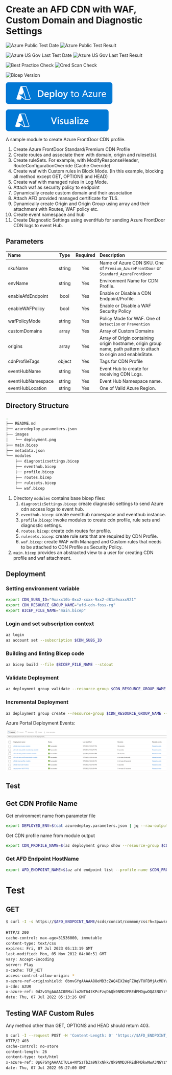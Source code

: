 # Create an AFD CDN with WAF, Custom Domain and Diagnostic Settings

![Azure Public Test Date](https://azurequickstartsservice.blob.core.windows.net/badges/modules/microsoft.cdn/azure-frontdoor-cdn-profile/1.0/PublicLastTestDate.svg)
![Azure Public Test Result](https://azurequickstartsservice.blob.core.windows.net/badges/modules/microsoft.cdn/azure-frontdoor-cdn-profile/1.0/PublicDeployment.svg)

![Azure US Gov Last Test Date](https://azurequickstartsservice.blob.core.windows.net/badges/modules/microsoft.cdn/azure-frontdoor-cdn-profile/1.0/FairfaxLastTestDate.svg)
![Azure US Gov Last Test Result](https://azurequickstartsservice.blob.core.windows.net/badges/modules/microsoft.cdn/azure-frontdoor-cdn-profile/1.0/FairfaxDeployment.svg)

![Best Practice Check](https://azurequickstartsservice.blob.core.windows.net/badges/modules/microsoft.cdn/azure-frontdoor-cdn-profile/1.0/BestPracticeResult.svg)
![Cred Scan Check](https://azurequickstartsservice.blob.core.windows.net/badges/modules/microsoft.cdn/azure-frontdoor-cdn-profile/1.0/CredScanResult.svg)

![Bicep Version](https://azurequickstartsservice.blob.core.windows.net/badges/modules/microsoft.cdn/azure-frontdoor-cdn-profile/1.0/BicepVersion.svg)

[![Deploy To Azure](https://raw.githubusercontent.com/Azure/azure-quickstart-templates/master/1-CONTRIBUTION-GUIDE/images/deploytoazure.svg?sanitize=true)](https://portal.azure.com/#create/Microsoft.Template/uri/https%3A%2F%2Fraw.githubusercontent.com%2FAzure%2Fazure-quickstart-templates%2Fmaster%2Fmodules%2Fmicrosoft.cdn%2Fazure-frontdoor-cdn-profile%2F1.0%2Fazuredeploy.json)

[![Visualize](https://raw.githubusercontent.com/Azure/azure-quickstart-templates/master/1-CONTRIBUTION-GUIDE/images/visualizebutton.svg?sanitize=true)](http://armviz.io/#/?load=https%3A%2F%2Fraw.githubusercontent.com%2FAzure%2Fazure-quickstart-templates%2Fmaster%2Fmodules%2Fmicrosoft.cdn%2Fazure-frontdoor-cdn-profile%2F1.0%2Fazuredeploy.json)   

A sample module to create Azure FrontDoor CDN profile. 

1. Create Azure FrontDoor Standard/Premium CDN Profile
2. Create routes and associate them with domain, origin and ruleset(s).
3. Create ruleSets. For example, with ModifyResponseHeader, RouteConfigurationOverride (Cache Override)
4. Create waf with Custom rules in Block Mode. (In this example, blocking all method except GET, OPTIONS and HEAD)
5. Create waf with managed rules in Log Mode.
6. Attach waf as security policy to endpoint
7. Dynamically create custom domain and their association
8. Attach AFD provided managed certificate for TLS. 
9. Dynamically create Origin and Origin Group using array and their attachment with Routes, WAF policy etc.
10. Create event namespace and hub
11. Create Diagnostic Settings using eventHub for sending Azure FrontDoor CDN logs to event Hub.

## Parameters

| Name | Type | Required | Description |
| :------------- | :----------: | :----------: | :------------- |
| skuName | string | Yes | Name of Azure CDN SKU. One of `Premium_AzureFrontDoor` or `Standard_AzureFrontDoor` |
| envName | string | Yes | Environment Name for CDN Profile. |
| enableAfdEndpoint | bool | Yes | Enable or Disable a CDN Endpoint/Profile. |
| enableWAFPolicy | bool | Yes | Enable or Disable a WAF Security Policy |
| wafPolicyMode | string | Yes | Policy Mode for WAF. One of `Detection` or `Prevention` |
| customDomains | array | Yes | Array of Custom Domains  |
| origins | array | Yes | Array of Origin containing origin hostname, origin group name, path pattern to attach to origin and  enableState.  |
| cdnProfileTags | object | Yes | Tags for CDN Profile  |
| eventHubName | string | Yes | Event Hub to create for receiving CDN Logs. |
| eventHubNamespace | string | Yes | Event Hub Namespace name. |
| eventHubLocation | string | Yes | One of Valid Azure Region. |


## Directory Structure

```bash
.
├── README.md
├── azuredeploy.parameters.json
├── images
│   └── deployment.png
├── main.bicep
├── metadata.json
└── modules
    ├── diagnosticsettings.bicep
    ├── eventhub.bicep
    ├── profile.bicep
    ├── routes.bicep
    ├── rulesets.bicep
    └── waf.bicep
```

1. Directory `modules` contains base bicep files:
   1. `diagnosticSettings.bicep`: create diagnostic settings to send Azure cdn access logs to event hub.
   2. `eventhub.bicep`: create eventhub namespace and eventhub instance.
   3. `profile.bicep`: invoke modules to create cdn profile, rule sets and diagnostic settings.
   4. `routes.bicep`: create cdn routes for profile.
   5. `rulesets.bicep`: create rule sets that are required by CDN Profile.
   6. `waf.bicep`: create WAF with Managed and Custom rules that needs to be attached to CDN Profile as Security Policy.
3. `main.bicep` provides an abstracted view to a user for creating CDN profile and waf attachment.

## Deployment

### Setting environment variable

```bash
export CDN_SUBS_ID="9xaxx10b-0xx2-xxxx-9xx2-d81a9xxxx921"
export CDN_RESOURCE_GROUP_NAME="afd-cdn-foss-rg"
export BICEP_FILE_NAME="main.bicep"

```

### Login and set subscription context

```bash
az login
az account set --subscription $CDN_SUBS_ID
```

### Building and linting Bicep code

```bash
az bicep build --file $BICEP_FILE_NAME --stdout
```

### Validate Deployment

```bash
az deployment group validate --resource-group $CDN_RESOURCE_GROUP_NAME --template-file $BICEP_FILE_NAME --parameters @azuredeploy.parameters.json
```

### Incremental Deployment

```bash
az deployment group create --resource-group $CDN_RESOURCE_GROUP_NAME --name deployment-`date +%s` --mode Incremental --template-file $BICEP_FILE_NAME --parameters @azuredeploy.parameters.json --confirm-with-what-if
```

Azure Portal Deployment Events:

![img.png](images/deployment.png)


## Test

## Get CDN Profile Name

Get environment name from parameter file

```bash
export DEPLOYED_ENV=$(cat azuredeploy.parameters.json | jq --raw-output '.parameters.envName.value')
```

Get CDN profile name from module output

```bash
export CDN_PROFILE_NAME=$(az deployment group show --resource-group $CDN_RESOURCE_GROUP_NAME --name afdcdn-$DEPLOYED_ENV-profile-module | jq --raw-output '.properties.outputs.cdnName.value')
```

### Get AFD Endpoint HostName

```bash
export AFD_ENDPOINT_NAME=$(az afd endpoint list --profile-name $CDN_PROFILE_NAME --resource-group $CDN_RESOURCE_GROUP_NAME | jq --raw-output '.[].hostName')
```

# Test 

## GET

```bash
$ curl -I -s https://$AFD_ENDPOINT_NAME/scds/concat/common/css?h=3pwwsn1udmwoy3iort8vgt

HTTP/2 200 
cache-control: max-age=31536000, immutable
content-type: text/css
expires: Fri, 07 Jul 2023 05:13:19 GMT
last-modified: Mon, 05 Nov 2012 04:00:51 GMT
vary: Accept-Encoding
server: Play
x-cache: TCP_HIT
access-control-allow-origin: *
x-azure-ref-originshield: 0bmvGYgAAAAA88eMD3cZAQ4EX2WqFZ0qVTUFBMjAxMDYwNTE4MDQ1ADc0ZjNjM2FmLTRjNDUtNDU3Ni05NGUzLWI1YWNkMzRjMGQ0ZQ==
x-cdn: AZUR
x-azure-ref: 0d2vGYgAAAAC0EMailo2NT64tKPcFzqDAQk9NMDJFREdFMDgwOQA3NGYzYzNhZi00YzQ1LTQ1NzYtOTRlMy1iNWFjZDM0YzBkNGU=
date: Thu, 07 Jul 2022 05:13:26 GMT
```

## Testing WAF Custom Rules

Any method other than GET, OPTIONS and HEAD should return 403.

```bash
$ curl -I --request POST -H 'Content-Length: 0' 'https://$AFD_ENDPOINT_NAME/scds/concat/common/css?h=3pwwsn1udmwoy3iort8vgt'
HTTP/2 403 
cache-control: no-store
content-length: 26
content-type: text/html
x-azure-ref: 0pG7GYgAAAACTULe+NYSzTbZa9N7xNkk/Qk9NMDJFREdFMDkwNwA3NGYzYzNhZi00YzQ1LTQ1NzYtOTRlMy1iNWFjZDM0YzBkNGU=
date: Thu, 07 Jul 2022 05:27:00 GMT
```